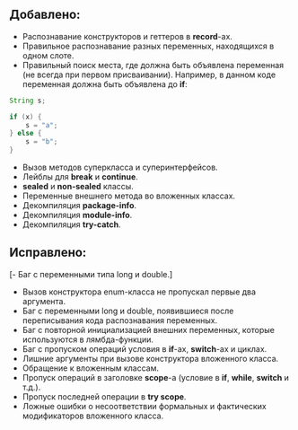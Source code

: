 ## Добавлено:
- Распознавание конструкторов и геттеров в **record**-ах.
- Правильное распознавание разных переменных, находящихся в одном слоте.
- Правильный поиск места, где должна быть объявлена переменная (не всегда при первом присваивании).
Например, в данном коде переменная должна быть объявлена до **if**:
```java
String s;

if (x) {
	s = "a";
} else {
	s = "b";
}
```
- Вызов методов суперкласса и суперинтерфейсов.
- Лейблы для **break** и **continue**.
- **sealed** и **non-sealed** классы.
- Переменные внешнего метода во вложенных классах.
- Декомпиляция **package-info**.
- Декомпиляция **module-info**.
- Декомпиляция **try-catch**.

## Исправлено:
[- Баг с переменными типа long и double.]
- Вызов конструктора enum-класса не пропускал первые два аргумента.
- Баг с переменными long и double, появившиеся после переписывания кода распознавания переменных.
- Баг с повторной инициализацией внешних переменных, которые используются в лямбда-функции.
- Баг с пропуском операций условия в **if**-ах, **switch**-ах и циклах.
- Лишние аргументы при вызове конструктора вложенного класса.
- Обращение к вложенным классам.
- Пропуск операций в заголовке **scope**-а (условие в **if**, **while**, **switch** и т.д.).
- Пропуск последней операции в **try scope**.
- Ложные ошибки о несоответствии формальных и фактических модификаторов вложенного класса.
